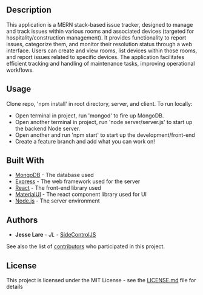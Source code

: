 
## Description

This application is a MERN stack-based issue tracker, designed to manage and track issues within various rooms and associated devices (targeted for hospitality/construction management). It provides functionality to report issues, categorize them, and monitor their resolution status through a web interface. Users can create and view rooms, list devices within those rooms, and report issues related to specific devices. The application facilitates efficient tracking and handling of maintenance tasks, improving operational workflows.

## Usage

Clone repo, 'npm install' in root directory, server, and client. To run locally:
- Open terminal in project, run 'mongod' to fire up MongoDB.
- Open another terminal in project, run 'node server/server.js' to start up the backend Node server.
- Open another and run 'npm start' to start up the development/front-end
- Create a feature branch and add what you can work on!

## Built With

- [MongoDB](https://www.mongodb.com/) - The database used
- [Express](https://expressjs.com/) - The web framework used for the server
- [React](https://reactjs.org/) - The front-end library used
- [MaterialUI](https://mui.com/material-ui) - The react component library used for UI
- [Node.js](https://nodejs.org/) - The server environment

## Authors

- **Jesse Lare** - *JL* - [SideControlJS](https://github.com/SideControlJS)

See also the list of [contributors](https://github.com/SideControlJS/tracker/contributors) who participated in this project.

## License

This project is licensed under the MIT License - see the [LICENSE.md](LICENSE.md) file for details



